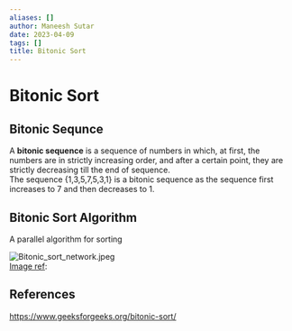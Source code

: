 ```yaml
---
aliases: []
author: Maneesh Sutar
date: 2023-04-09
tags: []
title: Bitonic Sort
---
```


# Bitonic Sort

## Bitonic Sequnce

A **bitonic sequence** is a sequence of numbers in which, at first, the numbers are in strictly increasing order, and after a certain point, they are strictly decreasing till the end of sequence.  
The sequence {1,3,5,7,5,3,1} is a bitonic sequence as the sequence first increases to 7 and then decreases to 1.

## Bitonic Sort Algorithm

A parallel algorithm for sorting

![Bitonic_sort_network.jpeg](Artifacts/Bitonic_sort_network.jpeg)  
[Image ref](https://en.wikipedia.org/wiki/Bitonic_sorter#How_the_algorithm_works):

## References

<https://www.geeksforgeeks.org/bitonic-sort/>
